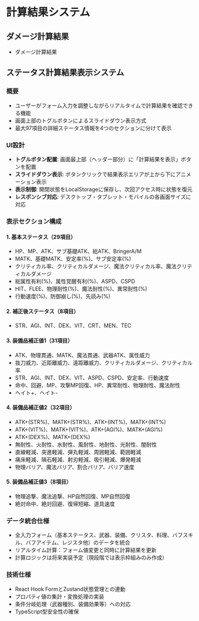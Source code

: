 # 計算結果システム

## ダメージ計算結果
- ダメージ計算結果

## ステータス計算結果表示システム

### 概要
- ユーザーがフォーム入力を調整しながらリアルタイムで計算結果を確認できる機能
- 画面上部のトグルボタンによるスライドダウン表示方式
- 最大97項目の詳細ステータス情報を4つのセクションに分けて表示

### UI設計
- **トグルボタン配置**: 画面最上部（ヘッダー部分）に「計算結果を表示」ボタンを配置
- **スライドダウン表示**: ボタンクリックで結果表示エリアが上から下にアニメーション表示
- **表示制御**: 開閉状態をLocalStorageに保存し、次回アクセス時に状態を復元
- **レスポンシブ対応**: デスクトップ・タブレット・モバイルの各画面サイズに対応

### 表示セクション構成

#### 1. 基本ステータス（29項目）
- HP、MP、ATK、サブ基礎ATK、総ATK、BringerA/M
- MATK、基礎MATK、安定率(%)、サブ安定率(%)
- クリティカル率、クリティカルダメージ、魔法クリティカル率、魔法クリティカルダメージ
- 総属性有利(%)、属性覚醒有利(%)、ASPD、CSPD
- HIT、FLEE、物理耐性(%)、魔法耐性(%)、異常耐性(%)
- 行動速度(%)、防御崩し(%)、先読み(%)

#### 2. 補正後ステータス（8項目）
- STR、AGI、INT、DEX、VIT、CRT、MEN、TEC

#### 3. 装備品補正値1（31項目）
- ATK、物理貫通、MATK、魔法貫通、武器ATK、属性威力
- 抜刀威力、近距離威力、遠距離威力、クリティカルダメージ、クリティカル率
- STR、AGI、INT、DEX、VIT、ASPD、CSPD、安定率、行動速度
- 命中、回避、MP、攻撃MP回復、HP、異常耐性、物理耐性、魔法耐性
- ヘイト+、ヘイト-

#### 4. 装備品補正値2（32項目）
- ATK+(STR%)、MATK+(STR%)、ATK+(INT%)、MATK+(INT%)
- ATK+(VIT%)、MATK+(VIT%)、ATK+(AGI%)、MATK+(AGI%)
- ATK+(DEX%)、MATK+(DEX%)
- 無耐性、火耐性、水耐性、風耐性、地耐性、光耐性、闇耐性
- 直線軽減、突進軽減、弾丸軽減、周囲軽減、範囲軽減
- 痛床軽減、隕石軽減、射刃軽減、吸引軽減、爆発軽減
- 物理バリア、魔法バリア、割合バリア、バリア速度

#### 5. 装備品補正値3（8項目）
- 物理追撃、魔法追撃、HP自然回復、MP自然回復
- 絶対命中、絶対回避、復帰短縮、道具速度

### データ統合仕様
- 全入力フォーム（基本ステータス、武器、装備、クリスタ、料理、バフスキル、バフアイテム、レジスタ他）のデータを統合
- リアルタイム計算：フォーム値変更と同時に計算結果を更新
- 計算ロジックは将来実装予定（現段階では表示枠組みのみ作成）

### 技術仕様
- React Hook FormとZustand状態管理との連動
- プロパティ値の集計・変換処理の実装
- 条件分岐処理（武器種別、装備効果等）への対応
- TypeScript型安全性の確保